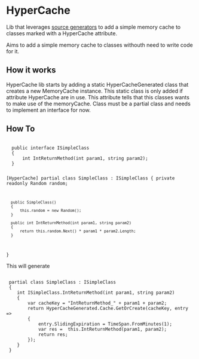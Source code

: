 # HyperCache

Lib that leverages [source generators](https://github.com/dotnet/roslyn/blob/main/docs/features/source-generators.md) to add a simple memory cache to classes marked with a HyperCache attribute.

Aims to add a simple memory cache to classes withouth need to write code for it. 

## How it works

HyperCache lib starts by adding a static HyperCacheGenerated class that creates a new MemoryCache instance. 
This static class is only added if attribute HyperCache are in use.
This attribute tells that this classes wants to make use of the memoryCache. 
Class must be a partial class and needs to implement an interface for now.

## How To

<code>
  public interface ISimpleClass
  {
      int IntReturnMethod(int param1, string param2);
  }
  
  [HyperCache]
  partial class SimpleClass : ISimpleClass
  {
      private readonly Random random;

      public SimpleClass()
      {
          this.random = new Random();
      }
  
      public int IntReturnMethod(int param1, string param2)
      {
          return this.random.Next() * param1 * param2.Length;
      }
  }
</code>

This will generate 

<code>
 partial class SimpleClass : ISimpleClass
 {
    int ISimpleClass.IntReturnMethod(int param1, string param2)
    {
        var cacheKey = "IntReturnMethod_" + param1 + param2;
        return HyperCacheGenerated.Cache.GetOrCreate(cacheKey, entry =>   
        {        
            entry.SlidingExpiration = TimeSpan.FromMinutes(1);
            var res =  this.IntReturnMethod(param1, param2);
            return res;
        });
    }
 }
</code>
